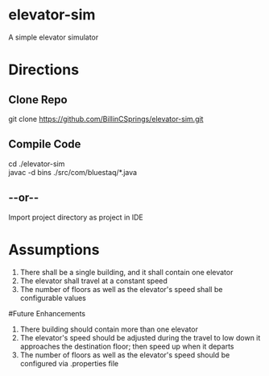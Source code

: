 # elevator-sim
A simple elevator simulator

# Directions
## Clone Repo
git clone https://github.com/BillinCSprings/elevator-sim.git
## Compile Code
cd ./elevator-sim <br>
javac -d bins ./src/com/bluestaq/*.java 
## --or--
Import project directory as project in IDE

# Assumptions
<ol>
<li>There shall be a single building, and it shall contain one elevator </li>
<li> The elevator shall travel at a constant speed </li>
<li> The number of floors as well as the elevator's speed shall be configurable values
</ol>

#Future Enhancements
<ol>
<li>There building should contain more than one elevator </li>
<li> The elevator's speed should be adjusted during the travel to low down  it approaches the destination floor; then speed up when it departs</li>
<li> The number of floors as well as the elevator's speed should be configured via .properties file
</ol>


